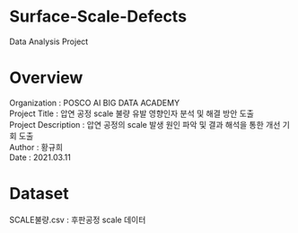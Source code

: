 # Surface-Scale-Defects
Data Analysis Project

# Overview
Organization : POSCO AI BIG DATA ACADEMY  
Project Title : 압연 공정 scale 불량 유발 영향인자 분석 및 해결 방안 도출  
Project Description : 압연 공정의 scale 발생 원인 파악 및 결과 해석을 통한 개선 기회 도출  
Author : 황규희  
Date : 2021.03.11  

# Dataset  
SCALE불량.csv : 후판공정 scale 데이터  
